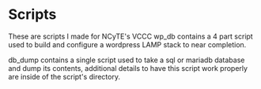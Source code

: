 # Scripts
These are scripts I made for NCyTE's VCCC 
wp_db contains a 4 part script used to build and configure a wordpress LAMP stack to near completion. 

db_dump contains a single script used to take a sql or mariadb database and dump its contents, additional details to have this script work properly are inside of the script's directory.
